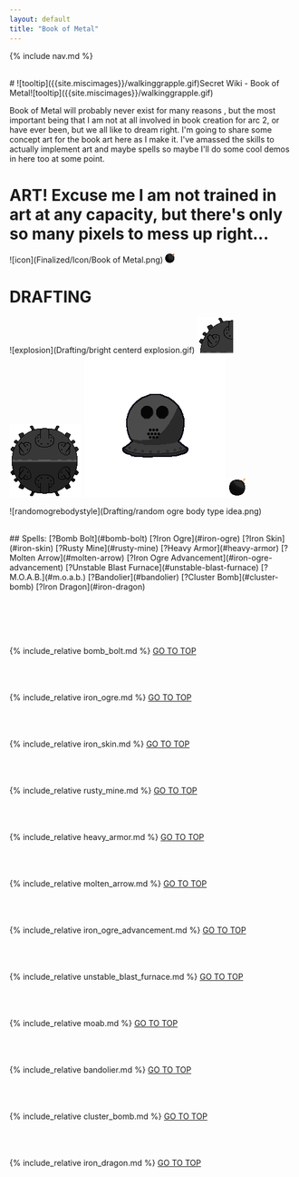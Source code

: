 ```yaml
---
layout: default
title: "Book of Metal"
---
```



{% include nav.md  %}

<br />
# ![tooltip]({{site.miscimages}}/walkinggrapple.gif)Secret Wiki - Book of Metal![tooltip]({{site.miscimages}}/walkinggrapple.gif)

Book of Metal will probably never exist for many reasons , but the most important being that I am not at all involved in book creation for arc 2, or have ever been, but we all like to dream right. I'm going to share some concept art for the book art here as I make it. I've amassed the skills to actually implement art and maybe spells so maybe I'll do some cool demos in here too at some point.



# ART! Excuse me I am not trained in art at any capacity, but there's only so many pixels to mess up right...
![icon](Finalized/Icon/Book of Metal.png)
![bomb sprite](Finalized/Bomb/bomb.png)


# DRAFTING
![explosion](Drafting/bright centerd explosion.gif)
![corner](Drafting/corner.png)
![draftmine](Drafting/draftmine1.png)
![wonkyhelmet](Drafting/wonkyhelmet.png)
![moab](Drafting/moab.png)



![randomogrebodystyle](Drafting/random ogre body type idea.png)




<br />
## Spells: 
[?Bomb Bolt](#bomb-bolt) 
[?Iron Ogre](#iron-ogre) 
[?Iron Skin](#iron-skin) 
[?Rusty Mine](#rusty-mine) 
[?Heavy Armor](#heavy-armor) 
[?Molten Arrow](#molten-arrow) 
[?Iron Ogre Advancement](#iron-ogre-advancement) 
[?Unstable Blast Furnace](#unstable-blast-furnace) 
[?M.O.A.B.](#m.o.a.b.) 
[?Bandolier](#bandolier) 
[?Cluster Bomb](#cluster-bomb) 
[?Iron Dragon](#iron-dragon) 

<br /><br /><br /><br />

{% include_relative bomb_bolt.md %}
[GO TO TOP](#secret-wiki---book-of-metal)
<br /><br /><br /><br />


{% include_relative iron_ogre.md %}
[GO TO TOP](#secret-wiki---book-of-metal)
<br /><br /><br /><br />


{% include_relative iron_skin.md %}
[GO TO TOP](#secret-wiki---book-of-metal)
<br /><br /><br /><br />


{% include_relative rusty_mine.md %}
[GO TO TOP](#secret-wiki---book-of-metal)
<br /><br /><br /><br />


{% include_relative heavy_armor.md %}
[GO TO TOP](#secret-wiki---book-of-metal)
<br /><br /><br /><br />


{% include_relative molten_arrow.md %}
[GO TO TOP](#secret-wiki---book-of-metal)
<br /><br /><br /><br />


{% include_relative iron_ogre_advancement.md %}
[GO TO TOP](#secret-wiki---book-of-metal)
<br /><br /><br /><br />


{% include_relative unstable_blast_furnace.md %}
[GO TO TOP](#secret-wiki---book-of-metal)
<br /><br /><br /><br />


{% include_relative moab.md %}
[GO TO TOP](#secret-wiki---book-of-metal)
<br /><br /><br /><br />


{% include_relative bandolier.md %}
[GO TO TOP](#secret-wiki---book-of-metal)
<br /><br /><br /><br />


{% include_relative cluster_bomb.md %}
[GO TO TOP](#secret-wiki---book-of-metal)
<br /><br /><br /><br />


{% include_relative iron_dragon.md %}
[GO TO TOP](#secret-wiki---book-of-metal)
<br /><br /><br /><br />


